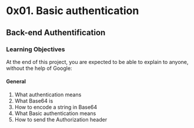 # 0x01. Basic authentication
## Back-end Authentification

### Learning Objectives
At the end of this project, you are expected to be able to explain to anyone, without the help of Google:

#### General
1. What authentication means
2. What Base64 is
3. How to encode a string in Base64
4. What Basic authentication means
5. How to send the Authorization header

